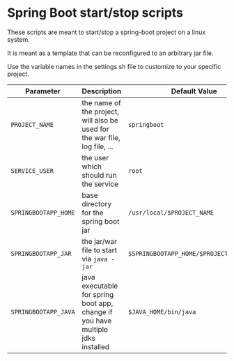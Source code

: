Spring Boot start/stop scripts
=========================

These scripts are meant to start/stop a spring-boot project on a linux system.

It is meant as a template that can be reconfigured to an arbitrary jar file. 

Use the variable names in the settings.sh file to customize to your specific project.

Parameter | Description | Default Value
----------| ----------- | ----------
`PROJECT_NAME` | the name of the project, will also be used for the war file, log file, ... | `springboot`
`SERVICE_USER` | the user which should run the service | `root`
`SPRINGBOOTAPP_HOME` | base directory for the spring boot jar |  `/usr/local/$PROJECT_NAME`
`SPRINGBOOTAPP_JAR` | the jar/war file to start via `java -jar` | `$SPRINGBOOTAPP_HOME/$PROJECT_NAME.jar`
`SPRINGBOOTAPP_JAVA` | java executable for spring boot app, change if you have multiple jdks installed | `$JAVA_HOME/bin/java`
